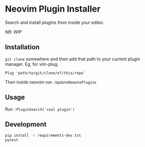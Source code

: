 # Neovim Plugin Installer

Search and install plugins from inside your editor.

_NB: WIP_

## Installation

`git clone` somewhere and then add that path to your current plugin manager. Eg, for vim-plug;

`Plug 'path/to/git/clone/of/this/repo'`

Then inside neovim run `:UpdateRemotePlugins`

## Usage

Run `:PluginSearch('cool plugin')`

## Development

```bash
pip install -r requirements-dev.txt
pytest
```

